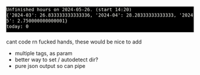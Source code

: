 ![screenshot](obt-screenshot.png)

cant code rn fucked hands, these would be nice to add
- multiple tags, as param
- better way to set / autodetect dir?
- pure json output so can pipe
